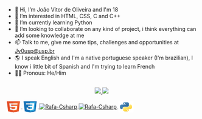 ##
- 👋 Hi, I’m João Vitor de Oliveira and I'm 18
- 👀 I’m interested in HTML, CSS, C and C++
- 🌱 I’m currently learning Python
- 💞️ I’m looking to collaborate on any kind of project, i think everything can add some knowledge at me
- 📫 Talk to me, give me some tips, challenges and opportunities at Jv0usp@usp.br
- 🌎 I speak English and I'm a native portuguese speaker (I'm brazilian), I know i little bit of Spanish and I'm trying to learn French
- 🙋‍♂️ Pronous: He/Him
##
<div align="center">
  <a href="https://github.com/JvO763">
  <img height="180em" src="https://github-readme-stats.vercel.app/api?username=JvO763&show_icons=true&theme=bear&include_all_commits=true&count_private=true"/>
  <img height="180em" src="https://github-readme-stats.vercel.app/api/top-langs/?username=JvO763&layout=compact&langs_count=7&theme=bear"/>
</div>

<div style="display: inline_block"><br>
 
  <img align="center" alt="Rafa-HTML" height="30" width="40" src="https://raw.githubusercontent.com/devicons/devicon/master/icons/html5/html5-original.svg">
  <img align="center" alt="Rafa-CSS" height="30" width="40" src="https://raw.githubusercontent.com/devicons/devicon/master/icons/css3/css3-original.svg">
  <img align="center" alt="Rafa-Csharp" height="30" width="40" src="https://cdn.jsdelivr.net/gh/devicons/devicon/icons/c/c-original.svg">
  <img align="center" alt="Rafa-Csharp" height="30" width="40" src="https://cdn.jsdelivr.net/gh/devicons/devicon/icons/cplusplus/cplusplus-original.svg">
  <img align="center" alt="Rafa-Python" height="30" width="40" src="https://raw.githubusercontent.com/devicons/devicon/master/icons/python/python-original.svg">


</div>
  
  ##
